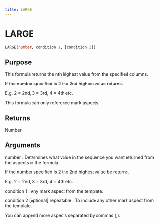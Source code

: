 ```yaml
---
title: LARGE
---
```


# LARGE

~~~ sql
LARGE(number, condition 1, [condition 2])
~~~

## Purpose

This formula returns the nth highest value from the specified columns. 

If the number specified is 2 the 2nd highest value returns. 

E.g. 2 = 2nd, 3 = 3rd, 4 = 4th etc. 

This formula can only reference mark aspects.

## Returns

Number

## Arguments

number
: Determines what value in the sequence you want returned from the aspects in the formula. 

If the number specified is 2 the 2nd highest value be returns. 

E.g. 2 = 2nd, 3 = 3rd, 4 = 4th etc.

condition 1
: Any mark aspect from the template.

condition 2 [optional] repeatable
: To include any other mark aspect from the template.

You can append more aspects separated by commas (,).